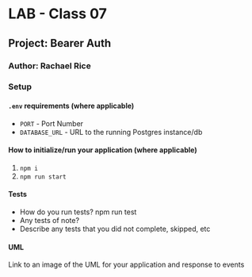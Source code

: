 # LAB - Class 07

## Project: Bearer Auth

### Author: Rachael Rice

### Setup

#### `.env` requirements (where applicable)
- `PORT` - Port Number
- `DATABASE_URL` - URL to the running Postgres instance/db

#### How to initialize/run your application (where applicable)

1. `npm i`
2. `npm run start`

#### Tests

- How do you run tests? npm run test
- Any tests of note?
- Describe any tests that you did not complete, skipped, etc

#### UML

Link to an image of the UML for your application and response to events
